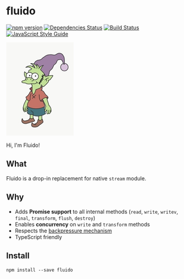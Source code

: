 # fluido

[![npm version](https://badge.fury.io/js/fluido.svg)](https://badge.fury.io/js/fluido)
[![Dependencies Status](https://david-dm.org/greguz/fluido.svg)](https://david-dm.org/greguz/fluido.svg)
[![Build Status](https://travis-ci.com/greguz/fluido.svg?branch=master)](https://travis-ci.com/greguz/fluido)
[![JavaScript Style Guide](https://img.shields.io/badge/code_style-standard-brightgreen.svg)](https://standardjs.com)

![Elfo](.github/elfo.png)

Hi, I'm Fluido!

## What

Fluido is a drop-in replacement for native `stream` module.

## Why

- Adds **Promise support** to all internal methods (`read`, `write`, `writev`, `final`, `transform`, `flush`, `destroy`)
- Enables **concurrency** on `write` and `transform` methods
- Respects the [backpressure mechanism](https://nodejs.org/en/docs/guides/backpressuring-in-streams/)
- TypeScript friendly

## Install

```
npm install --save fluido
```
